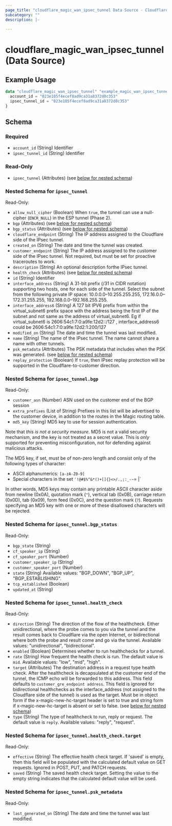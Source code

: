 ```yaml
---
page_title: "cloudflare_magic_wan_ipsec_tunnel Data Source - Cloudflare"
subcategory: ""
description: |-
  
---
```


# cloudflare_magic_wan_ipsec_tunnel (Data Source)



## Example Usage

```terraform
data "cloudflare_magic_wan_ipsec_tunnel" "example_magic_wan_ipsec_tunnel" {
  account_id = "023e105f4ecef8ad9ca31a8372d0c353"
  ipsec_tunnel_id = "023e105f4ecef8ad9ca31a8372d0c353"
}
```

<!-- schema generated by tfplugindocs -->
## Schema

### Required

- `account_id` (String) Identifier
- `ipsec_tunnel_id` (String) Identifier

### Read-Only

- `ipsec_tunnel` (Attributes) (see [below for nested schema](#nestedatt--ipsec_tunnel))

<a id="nestedatt--ipsec_tunnel"></a>
### Nested Schema for `ipsec_tunnel`

Read-Only:

- `allow_null_cipher` (Boolean) When `true`, the tunnel can use a null-cipher (`ENCR_NULL`) in the ESP tunnel (Phase 2).
- `bgp` (Attributes) (see [below for nested schema](#nestedatt--ipsec_tunnel--bgp))
- `bgp_status` (Attributes) (see [below for nested schema](#nestedatt--ipsec_tunnel--bgp_status))
- `cloudflare_endpoint` (String) The IP address assigned to the Cloudflare side of the IPsec tunnel.
- `created_on` (String) The date and time the tunnel was created.
- `customer_endpoint` (String) The IP address assigned to the customer side of the IPsec tunnel. Not required, but must be set for proactive traceroutes to work.
- `description` (String) An optional description forthe IPsec tunnel.
- `health_check` (Attributes) (see [below for nested schema](#nestedatt--ipsec_tunnel--health_check))
- `id` (String) Identifier
- `interface_address` (String) A 31-bit prefix (/31 in CIDR notation) supporting two hosts, one for each side of the tunnel. Select the subnet from the following private IP space: 10.0.0.0–10.255.255.255, 172.16.0.0–172.31.255.255, 192.168.0.0–192.168.255.255.
- `interface_address6` (String) A 127 bit IPV6 prefix from within the virtual_subnet6 prefix space with the address being the first IP of the subnet and not same as the address of virtual_subnet6. Eg if virtual_subnet6 is 2606:54c1:7:0:a9fe:12d2::/127 , interface_address6 could be 2606:54c1:7:0:a9fe:12d2:1:200/127
- `modified_on` (String) The date and time the tunnel was last modified.
- `name` (String) The name of the IPsec tunnel. The name cannot share a name with other tunnels.
- `psk_metadata` (Attributes) The PSK metadata that includes when the PSK was generated. (see [below for nested schema](#nestedatt--ipsec_tunnel--psk_metadata))
- `replay_protection` (Boolean) If `true`, then IPsec replay protection will be supported in the Cloudflare-to-customer direction.

<a id="nestedatt--ipsec_tunnel--bgp"></a>
### Nested Schema for `ipsec_tunnel.bgp`

Read-Only:

- `customer_asn` (Number) ASN used on the customer end of the BGP session
- `extra_prefixes` (List of String) Prefixes in this list will be advertised to the customer device, in addition to the routes in the Magic routing table.
- `md5_key` (String) MD5 key to use for session authentication.

Note that *this is not a security measure*. MD5 is not a valid security mechanism, and the
key is not treated as a secret value. This is *only* supported for preventing
misconfiguration, not for defending against malicious attacks.

The MD5 key, if set, must be of non-zero length and consist only of the following types of
character:

* ASCII alphanumerics: `[a-zA-Z0-9]`
* Special characters in the set `'!@#$%^&*()+[]{}<>/.,;:_-~`= \|`

In other words, MD5 keys may contain any printable ASCII character aside from newline (0x0A),
quotation mark (`"`), vertical tab (0x0B), carriage return (0x0D), tab (0x09), form feed
(0x0C), and the question mark (`?`). Requests specifying an MD5 key with one or more of
these disallowed characters will be rejected.


<a id="nestedatt--ipsec_tunnel--bgp_status"></a>
### Nested Schema for `ipsec_tunnel.bgp_status`

Read-Only:

- `bgp_state` (String)
- `cf_speaker_ip` (String)
- `cf_speaker_port` (Number)
- `customer_speaker_ip` (String)
- `customer_speaker_port` (Number)
- `state` (String) Available values: "BGP_DOWN", "BGP_UP", "BGP_ESTABLISHING".
- `tcp_established` (Boolean)
- `updated_at` (String)


<a id="nestedatt--ipsec_tunnel--health_check"></a>
### Nested Schema for `ipsec_tunnel.health_check`

Read-Only:

- `direction` (String) The direction of the flow of the healthcheck. Either unidirectional, where the probe comes to you via the tunnel and the result comes back to Cloudflare via the open Internet, or bidirectional where both the probe and result come and go via the tunnel.
Available values: "unidirectional", "bidirectional".
- `enabled` (Boolean) Determines whether to run healthchecks for a tunnel.
- `rate` (String) How frequent the health check is run. The default value is `mid`.
Available values: "low", "mid", "high".
- `target` (Attributes) The destination address in a request type health check. After the healthcheck is decapsulated at the customer end of the tunnel, the ICMP echo will be forwarded to this address. This field defaults to `customer_gre_endpoint address`. This field is ignored for bidirectional healthchecks as the interface_address (not assigned to the Cloudflare side of the tunnel) is used as the target. Must be in object form if the x-magic-new-hc-target header is set to true and string form if x-magic-new-hc-target is absent or set to false. (see [below for nested schema](#nestedatt--ipsec_tunnel--health_check--target))
- `type` (String) The type of healthcheck to run, reply or request. The default value is `reply`.
Available values: "reply", "request".

<a id="nestedatt--ipsec_tunnel--health_check--target"></a>
### Nested Schema for `ipsec_tunnel.health_check.target`

Read-Only:

- `effective` (String) The effective health check target. If 'saved' is empty, then this field will be populated with the calculated default value on GET requests. Ignored in POST, PUT, and PATCH requests.
- `saved` (String) The saved health check target. Setting the value to the empty string indicates that the calculated default value will be used.



<a id="nestedatt--ipsec_tunnel--psk_metadata"></a>
### Nested Schema for `ipsec_tunnel.psk_metadata`

Read-Only:

- `last_generated_on` (String) The date and time the tunnel was last modified.



